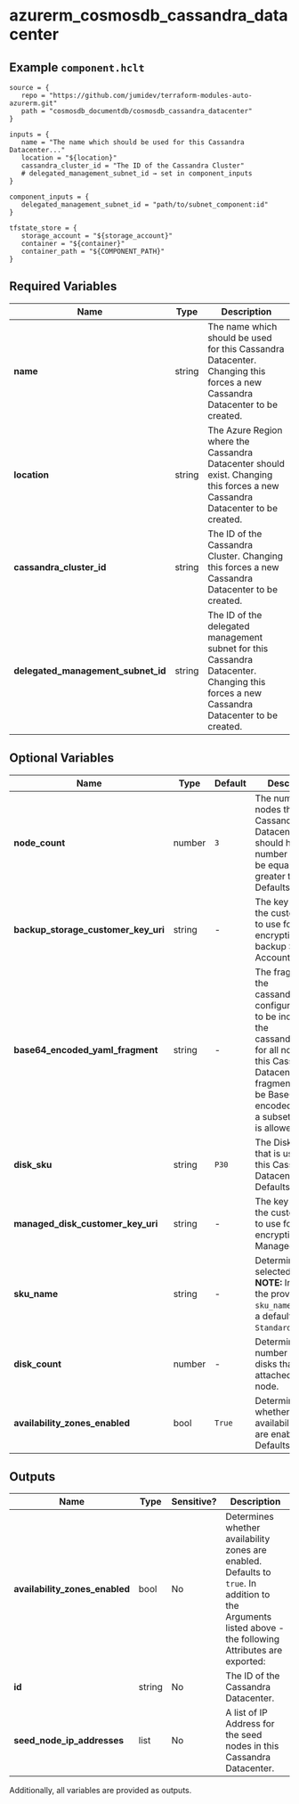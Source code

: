# azurerm_cosmosdb_cassandra_datacenter



## Example `component.hclt`

```hcl
source = {
   repo = "https://github.com/jumidev/terraform-modules-auto-azurerm.git"   
   path = "cosmosdb_documentdb/cosmosdb_cassandra_datacenter"   
}

inputs = {
   name = "The name which should be used for this Cassandra Datacenter..."   
   location = "${location}"   
   cassandra_cluster_id = "The ID of the Cassandra Cluster"   
   # delegated_management_subnet_id → set in component_inputs
}

component_inputs = {
   delegated_management_subnet_id = "path/to/subnet_component:id"   
}

tfstate_store = {
   storage_account = "${storage_account}"   
   container = "${container}"   
   container_path = "${COMPONENT_PATH}"   
}

```

## Required Variables

| Name | Type |  Description |
| ---- | --------- |  ----------- |
| **name** | string |  The name which should be used for this Cassandra Datacenter. Changing this forces a new Cassandra Datacenter to be created. | 
| **location** | string |  The Azure Region where the Cassandra Datacenter should exist. Changing this forces a new Cassandra Datacenter to be created. | 
| **cassandra_cluster_id** | string |  The ID of the Cassandra Cluster. Changing this forces a new Cassandra Datacenter to be created. | 
| **delegated_management_subnet_id** | string |  The ID of the delegated management subnet for this Cassandra Datacenter. Changing this forces a new Cassandra Datacenter to be created. | 

## Optional Variables

| Name | Type |  Default  |  Description |
| ---- | --------- |  ----------- | ----------- |
| **node_count** | number |  `3`  |  The number of nodes the Cassandra Datacenter should have. The number should be equal or greater than `3`. Defaults to `3`. | 
| **backup_storage_customer_key_uri** | string |  -  |  The key URI of the customer key to use for the encryption of the backup Storage Account. | 
| **base64_encoded_yaml_fragment** | string |  -  |  The fragment of the cassandra.yaml configuration file to be included in the cassandra.yaml for all nodes in this Cassandra Datacenter. The fragment should be Base64 encoded and only a subset of keys is allowed. | 
| **disk_sku** | string |  `P30`  |  The Disk SKU that is used for this Cassandra Datacenter. Defaults to `P30`. | 
| **managed_disk_customer_key_uri** | string |  -  |  The key URI of the customer key to use for the encryption of the Managed Disk. | 
| **sku_name** | string |  -  |  Determines the selected sku. -> **NOTE:** In v4.0 of the provider the `sku_name` will have a default value of `Standard_E16s_v5`. | 
| **disk_count** | number |  -  |  Determines the number of p30 disks that are attached to each node. | 
| **availability_zones_enabled** | bool |  `True`  |  Determines whether availability zones are enabled. Defaults to `true`. | 



## Outputs

| Name | Type | Sensitive? | Description |
| ---- | ---- | --------- | --------- |
| **availability_zones_enabled** | bool | No  | Determines whether availability zones are enabled. Defaults to `true`. In addition to the Arguments listed above - the following Attributes are exported: | 
| **id** | string | No  | The ID of the Cassandra Datacenter. | 
| **seed_node_ip_addresses** | list | No  | A list of IP Address for the seed nodes in this Cassandra Datacenter. | 

Additionally, all variables are provided as outputs.
